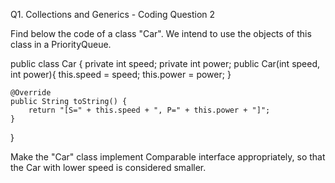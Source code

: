 Q1. Collections and Generics - Coding Question 2

Find below the code of a class "Car". We intend to use the objects of this class in a PriorityQueue.

public class Car {
private int speed;
private int power;
public Car(int speed, int power){
this.speed = speed;
this.power = power;
}

    @Override
    public String toString() {
        return "[S=" + this.speed + ", P=" + this.power + "]";
    }

}

Make the "Car" class implement Comparable interface appropriately, so that the Car with lower speed is considered
smaller.